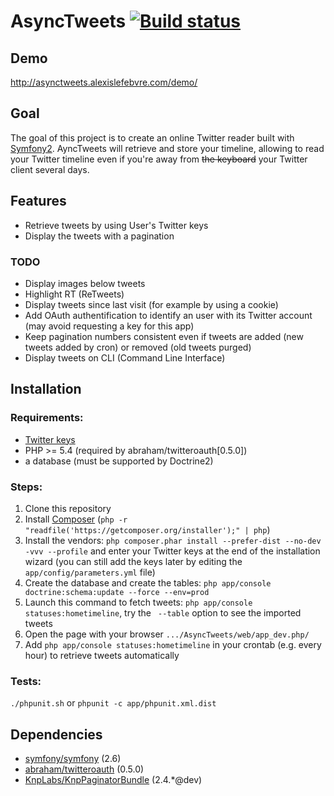 # AsyncTweets [![Build status][Master image]][Master]

## Demo

http://asynctweets.alexislefebvre.com/demo/

## Goal

The goal of this project is to create an online Twitter reader built with [Symfony2][1]. AyncTweets will retrieve and store your timeline, allowing to read your Twitter timeline even if you're away from <s>the keyboard</s> your Twitter client several days.

## Features

 - Retrieve tweets by using User's Twitter keys
 - Display the tweets with a pagination

### TODO

 - Display images below tweets
 - Highlight RT (ReTweets)
 - Display tweets since last visit (for example by using a cookie)
 - Add OAuth authentification to identify an user with its Twitter account (may avoid requesting a key for this app)
 - Keep pagination numbers consistent even if tweets are added (new tweets added by cron) or removed (old tweets purged)
 - Display tweets on CLI (Command Line Interface)

## Installation

### Requirements:

 - [Twitter keys][2]
 - PHP >= 5.4 (required by abraham/twitteroauth[0.5.0])
 - a database (must be supported by Doctrine2)

### Steps:
 
 1. Clone this repository
 2. Install [Composer][3] (`php -r "readfile('https://getcomposer.org/installer');" | php`)
 3. Install the vendors: `php composer.phar install --prefer-dist --no-dev -vvv --profile` and enter your Twitter keys at the end of the installation wizard (you can still add the keys later by editing the `app/config/parameters.yml` file)
 4. Create the database and create the tables: `php app/console doctrine:schema:update --force --env=prod`
 5. Launch this command to fetch tweets: `php app/console statuses:hometimeline`, try the ` --table` option to see the imported tweets
 6. Open the page with your browser `.../AsyncTweets/web/app_dev.php/`
 7. Add `php app/console statuses:hometimeline` in your crontab (e.g. every hour) to retrieve tweets automatically

### Tests:

`./phpunit.sh` or `phpunit -c app/phpunit.xml.dist`

## Dependencies

 - [symfony/symfony][4] (2.6)
 - [abraham/twitteroauth][5] (0.5.0)
 - [KnpLabs/KnpPaginatorBundle][6] (2.4.*@dev)

[Master image]: https://travis-ci.org/alexislefebvre/AsyncTweets.svg?branch=master
[Master]: https://travis-ci.org/alexislefebvre/AsyncTweets
[1]: http://symfony.com/
[2]: https://apps.twitter.com/
[3]: https://getcomposer.org/download/
[4]: https://github.com/symfony/symfony
[5]: https://github.com/abraham/twitteroauth
[6]: https://github.com/KnpLabs/KnpPaginatorBundle
